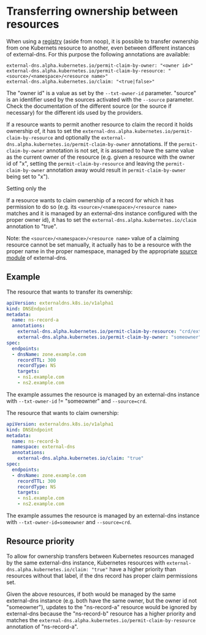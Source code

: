 # Transferring ownership between resources

When using a [registry](../proposal/registry.md) (aside from noop), it is possible to transfer ownership from
one Kubernets resource to another, even between different instances of external-dns. For this purpose the following
annotations are available:

```
external-dns.alpha.kubernetes.io/permit-claim-by-owner: "<owner id>"
external-dns.alpha.kubernetes.io/permit-claim-by-resource: "<source>/<namespace>/<resource name>"
external-dns.alpha.kubernetes.io/claim: "<true|false>"
```

The "owner id" is a value as set by the `--txt-owner-id` parameter. "source" is an identifier used by the sources activated
with  the `--source` parameter. Check the documentation of the different source (or the source if necessary) for the different
ids used by the providers.

If a resource wants to permit another resource to claim the record it holds ownership of, it has to set
the `external-dns.alpha.kubernetes.io/permit-claim-by-resource` and optionally the `external-dns.alpha.kubernetes.io/permit-claim-by-owner` annotations. If the `permit-claim-by-owner` annotation is not set, it is assumed to have the same
value as the current owner of the resource (e.g. given a resource with the owner id of "x", setting the `permit-claim-by-resource` and leaving the `permit-claim-by-owner` annotation away would result in `permit-claim-by-owner` being set to "x").

Setting only the 

If a resource wants to claim ownership of a record for which it has permission to do so (e.g. its `<source>/<namespace>/<resource name>` matches and it is managed by an external-dns instance configured with the proper owner id), it has to set the `external-dns.alpha.kubernetes.io/claim` annotation to "true".

Note: the `<source>/<namespace>/<resource name>` value of a claiming resource cannot be set manually, it actually has to be a
resource with the proper name in the proper namespace, managed by the appropriate [source module](../contributing/sources-and-providers.md) of external-dns.

## Example

The resource that wants to transfer its ownership:

```yaml
apiVersion: externaldns.k8s.io/v1alpha1
kind: DNSEndpoint
metadata:
  name: ns-record-a
  annotations:
    external-dns.alpha.kubernetes.io/permit-claim-by-resource: "crd/external-dns/ns-record-a"
    external-dns.alpha.kubernetes.io/permit-claim-by-owner: "someowner"
spec:
  endpoints:
  - dnsName: zone.example.com
    recordTTL: 300
    recordType: NS
    targets:
    - ns1.example.com
    - ns2.example.com
```

The example assumes the resource is managed by an external-dns instance with `--txt-owner-id` != "someowner" and `--source=crd`.

The resource that wants to claim ownership:

```yaml
apiVersion: externaldns.k8s.io/v1alpha1
kind: DNSEndpoint
metadata:
  name: ns-record-b
  namespace: external-dns
  annotations:
    external-dns.alpha.kubernetes.io/claim: "true"
spec:
  endpoints:
  - dnsName: zone.example.com
    recordTTL: 300
    recordType: NS
    targets:
    - ns1.example.com
    - ns2.example.com
```

The example assumes the resource is managed by an external-dns instance with `--txt-owner-id=someowner` and `--source=crd`.

## Resource priority

To allow for ownership transfers between Kubernetes resources managed by the same external-dns instance, 
Kubernetes resources with `external-dns.alpha.kubernetes.io/claim: "true"` have a higher priority than resources
without that label, if the dns record has proper claim permissions set.

Given the above resources, if both would be managed by the same external-dns instance (e.g. both have the same owner,
but the owner id not "someowner"), updates to the "ns-record-a" resource would be ignored by external-dns because
the "ns-record-b" resource has a higher priority and matches the `external-dns.alpha.kubernetes.io/permit-claim-by-resource`
annotation of "ns-record-a".